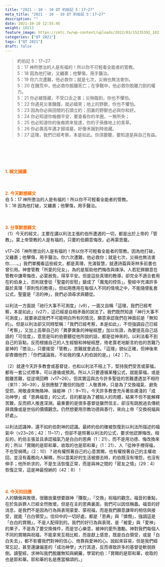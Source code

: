 ```yaml
---
title: "2021 - 10 - 10 QT 約伯記 5：17~27"
meta_title: "2021 - 10 - 10 QT 約伯記 5：17~27"
description: ""
date: 2021-10-10 12:55:45
weight: 10213
feature_image: https://cmtc.tw/wp-content/uploads/2022/03/15235392_10211799862337740_180693556567566654_o-1.webp
categories: ["QT 2021"]
tags: ["QT 2021"]
draft: false
---
```


<blockquote>約伯記 5：17~27<br />
5：17 神所懲治的人是有福的！所以你不可輕看全能者的管教。<br />
5：18 因為他打破，又纏裹；他擊傷，用手醫治。<br />
5：19 你六次遭難，他必救你；就是七次，災禍也無法害你。<br />
5：20 在饑荒中，他必救你脫離死亡；在爭戰中，他必救你脫離刀劍的權力。<br />
5：21 你必被隱藏，不受口舌之害；災殃臨到，你也不懼怕。<br />
5：22 你遇見災害饑饉，就必嬉笑；地上的野獸，你也不懼怕。<br />
5：23 因為你必與田間的石頭立約；田裏的野獸也必與你和好。<br />
5：24 你必知道你帳棚平安，要查看你的羊圈，一無所失；<br />
5：25 也必知道你的後裔將來發達，你的子孫像地上的青草。<br />
5：26 你必壽高年邁才歸墳墓，好像禾捆到時收藏。<br />
5：27 這理，我們已經考察，本是如此。你須要聽，要知道是與自己有益。</blockquote><br />
&nbsp;<br />
<br />
&nbsp;<br />
<br />
<span style="color: #ff6600;"><strong>1. </strong><strong>經文誦讀</strong></span><br />
<br />
<span style="color: #ff6600;"><strong> </strong></span><br />
<br />
<span style="color: #ff6600;"><strong>2. 今天默想</strong><strong>經文<br />
</strong></span>伯 5：17 神所懲治的人是有福的！所以你不可輕看全能者的管教。<br />
5：18 因為他打破，又纏裹；他擊傷，用手醫治。<br />
<br />
&nbsp;<br />
<br />
<span style="color: #ff6600;"><strong>3. 分享默想經文<br />
</strong></span>（1）今天的經文，主要在講以利法主張約伯所遭遇的一切，都是出於上帝的「管教」，蒙上帝管教的人是有福的，只要約伯願意悔改，必再蒙恩竉。<br />
<br />
v17~26「神所懲治的人是有福的！所以你不可輕看全能者的管教。因為他打破，又纏裹；他擊傷，用手醫治。你六次遭難，他必救你；就是七次，災禍也無法害你……。」我們單獨看這些經文，都是真理，充滿智慧，就連詩篇與哥林多前書也曾引用。神會管教「所愛的兒女」，為的是幫助他們悔改與煉淨。人若犯罪願意在管教中謙卑悔改，必蒙赦免，得享平安。但是這些真理的教導，卻完全不適合套用在約伯身上，否則就會從「聖靈的安慰」變成了「魔鬼的控告」。聖經中充滿許多屬於真理「原則性的教導」，但如用應用在每個人不同的情境之中，不能隨便亂套公式，聖靈是「活的神」，我們必須尋求與聽從。<br />
<br />
以利法一方面說「祂行大事不可測度」（v9），一面又自稱「這理，我們已經考察，本是如此」（v27），這已經是自相矛盾的說法了。我們既然知道「神行大事不可測度」，就要承認我們不可能明白所有的情況，願意承認我們在神面前是「無知的」。但是以利法卻又同時堅稱：「我們已經考察，本是如此」，不但強調自己已經「考察」，又加上高舉自己的「異夢異象的神秘經歷」加以佐證，為要提高自己話語的「可信度」，意思是叫約伯要聽從他所說的話，都是從神來的。以利法看不到自己的盲點，反而根據自己的人生經驗和神秘經歷，倚老賣老地斷言約伯的苦難乃是神的「懲治」，只要接受「管教」，苦難就會過去。「這理」貌似正確，但神後來卻責備他們：「你們議論我，不如我的僕人約伯說的是。」（42：7）。<br />
<br />
（2）就連今天許多教會或基督徒，也和以利法不相上下，堅持我們受苦或蒙福，都有一套公式標準，可以遵循或預測。所以人只要遵循某種公式，就能蒙福，或是脫離苦難，從逆境回轉（v17~26）。但其實這與古今許多聖徒的苦難遭遇並不相符（來11：36~39），反倒應驗了撒但的指控：人敬畏神，只是為了交換福氣、避免受罰，用敬虔來賄賂神、操縱神（1：9~11）。今天許多教會充斥著些膚淺的「成功神學」或「恩典福音」的公式，目的都是為了體貼人的肉體，結果不但不能解釋苦難，反而把人推進深淵。最重要的是很多基督徒雖然信主，卻沒有跳脫過去傳統拜偶像或是世俗的價價觀念。仍然想要用宗教功德與善行，來向上帝「交換祝福與好處」。<br />
<br />
以利法認識神，還不如約伯對神的認識。最終約伯的確被恢復到以利法所描述的福氣中（v23~26；42：11~17），但卻不是照著以利法的公式，要求他認罪悔改。相反的，約伯主張並且承認福氣乃是白白的恩典（1：21），而不是用功德、悔改換來的；所以「賞賜的是耶和華，收取的也是耶和華」（1：21）、人「從神手裡得福，不也受禍嗎」（2：10）？祂有權照著自己的心意賞賜，也有權按著自己的主權收回，並沒有義務向人解釋。所以當美好的生活被挪去時，約伯既沒有埋怨，也沒有伸手；他所祈求的，不是生活恢復正常，而是與神之間的「密友之情」（29：4）恢復正常，這是神最悅納的（42：8）！<br />
<br />
&nbsp;<br />
<br />
<span style="color: #ff6600;"><strong>4. 今天的回應<br />
</strong></span>人的驕傲與敗壞，很難放棄想要跟神「賺取」，「交換」祝福的觀念。福音的重點，在於告訴罪人已經全然敗壞，但是在主的恩典裏面，我們可以因信稱義。福音的好消息，是我們不是因為行為與表現蒙愛、蒙祝福，而是我們願意謙卑的相信與接受，就能「白白領受」。信仰中的一切好處，都是「恩典」與「憐憫」，強調這是「白白的賞賜」，不是人配得到的。我們的好行為與表現，是「被愛」與「愛神」的果子，不是為了要交換條件，而是甘心樂意，被神的愛所激勵。神對我們每個人不同的賞賜與祝福，不能拿來互相比較，而是獻上感恩，既是白白領受，或是「白白失去」，都不影響我們對神的信心、倚靠與愛神的心。說起來容易，但是我們經常忘記，甚至還讓偏差的「成功神學」大行其道，反而導致許多的基督徒軟弱跌倒。讀聖經，求神叫我們脫離無知與網羅，學習約伯：「賞賜的是耶和華，收取的也是耶和華。耶和華的名是應當稱頌的。」
        